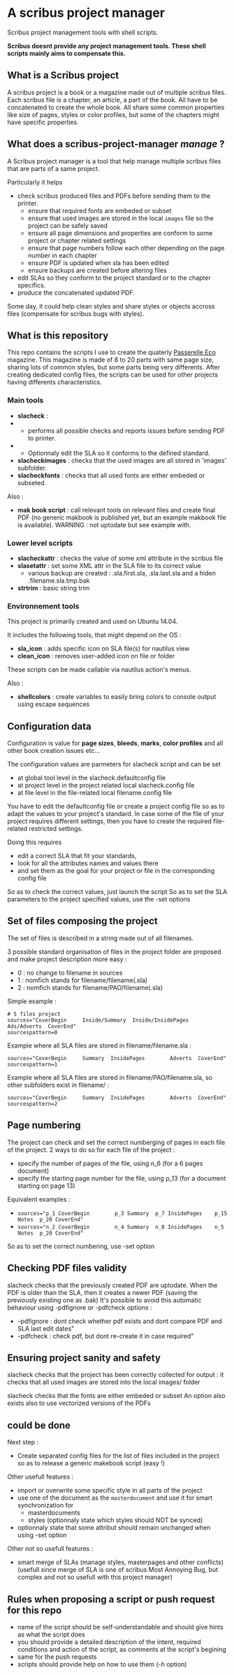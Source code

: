 A scribus project manager
=========================

Scribus project management tools with shell scripts.

**Scribus doesnt provide any project management tools. These shell scripts mainly aims to compensate this.**

## What is a Scribus project
A scribus project is a book or a magazine made out of multiple scribus files.
Each scribus file is a chapter, an article, a part of the book.
All have to be concatenated to create the whole book.
All share some common properties like size of pages, styles or color profiles, but some of the chapters might have specific properties.

## What does a scribus-project-manager *manage* ?
A Scribus project manager is a tool that help manage multiple scribus files that are parts of a same project.

Particularly it helps
* check scribus produced files and PDFs before sending them to the printer.
  - ensure that required fonts are embeded or subset
  - ensure that used images are stored in the local `images` file so the project can be safely saved
  - ensure all page dimensions and properties are conform to some project or chapter related settings
  - ensure that page numbers follow each other depending on the page number in each chapter
  - ensure PDF is updated when sla has been edited
  - ensure backups are created before altering files
* edit SLAs so they conform to the project standard or to the chapter specifics.
* produce the concatenated updated PDF.

Some day, it could help clean styles and share styles or objects accross files (compensate for scribus bugs with styles).

## What is this repository

This repo contains the scripts I use to create the quaterly [Passerelle Eco](http://www.passerelleco.info/) magazine. This magazine is made of 8 to 20 parts with same page size, sharing lots of common styles, but some parts being very differents. 
After creating dedicated config files, the scripts can be used for other projects having differents characteristics.

### Main tools

* **slacheck** : 
*   - performs all possible checks and reports issues before sending PDF to printer. 
*   - Optionnaly edit the SLA so it conforms to the defined standard.  
* **slacheckimages** : checks that the used images are all stored in 'images' subfolder.  
* **slacheckfonts** : checks that all used fonts are either embeded or subseted.  

Also :
* **mak book script** : call relevant tools on relevant files and create final PDF (no generic makbook is published yet, but an example makbook file is available).  WARNING : not uptodate but see example with.

### Lower level scripts
* **slacheckattr** : checks the value of some xml attribute in the scribus file
* **slasetattr** : set some XML attr in the SLA file to its correct value
   - various backup are created : .sla.first.sla, .sla.last.sla and a hiden .filename.sla.tmp.bak  
* **strtrim** : basic string trim

### Environnement tools
This project is primarily created and used on Ubuntu 14.04.

It includes the following tools, that might depend on the OS :
* **sla_icon** : adds specific icon on SLA file(s) for nautilus view  
* **clean_icon** : removes user-added icon on file or folder

These scripts can be made callable via nautilus action's menus.

Also :
* **shellcolors** : create variables to easily bring colors to console output using escape sequences

## Configuration data

Configuration is value for **page sizes**, **bleeds**, **marks**, **color profiles** and all other book creation issues etc...

The configuration values are parmeters for slacheck script and can be set
- at global tool level in the slacheck.defaultconfig file
- at project level in the project related local slacheck.config file
- at file level in the file-related local filename.config file

You have to edit the defaultconfig file or create a project config file so as to adapt the values to your project's standard. In case some of the file of your project requires different settings, then you have to create the required file-related restricted settings.

Doing this requires 
- edit a correct SLA that fit your standards, 
- look for all the attributes names and values there 
- and set them as the goal for your project or file in the corresponding config file

So as to check the correct values, just launch the script
So as to set the SLA parameters to the project specified values, use the -set options

## Set of files composing the project ##

The set of files is described in a string made out of all filenames.

3 possible standard organisation of files in the project folder are proposed and make project description more easy :
* 0 : no change to filename in sources
* 1 : nomfich stands for filename/filename(.sla)
* 2 : nomfich stands for filename/PAO/filename(.sla)

Simple example : 
```
# 5 files project
sources="CoverBegin		Inside/Summary  Inside/InsidePages		Ads/Adverts  CoverEnd"
sourcespattern=0
```

Example where all SLA files are stored in filename/filename.sla :
```
sources="CoverBegin		Summary  InsidePages		Adverts  CoverEnd"
sourcespattern=1
```

Example where all SLA files are stored in filename/PAO/filename.sla, so other subfolders exist in filename/ :
```
sources="CoverBegin		Summary  InsidePages		Adverts  CoverEnd"
sourcespattern=2
```
## Page numbering ##

The project can check and set the correct numberging of pages in each file of the project.
2 ways to do so for each file of the project : 
- specify the number of pages of the file, using n_6 (for a 6 pages document)
- specify the starting page number for the file, using p_13 (for a document starting on page 13)

Equivalent examples :
* ```sources="p_1 CoverBegin		p_3 Summary  p_7 InsidePages	p_15	Notes  p_20 CoverEnd"```
* ```sources="n_2 CoverBegin		n_4 Summary  n_8 InsidePages	n_5	Notes  p_20 CoverEnd"```

So as to set the correct numbering, use -set option

## Checking PDF files validity ##

slacheck checks that the previously created PDF are uptodate. 
When the PDF is older than the SLA, then it creates a newer PDF (saving the previously existing one as .bak)
It's possible to avoid this automatic behaviour using -pdfignore or -pdfcheck options :
- -pdfignore : dont check whether pdf exists and dont compare PDF and SLA last edit dates"
- -pdfcheck : check pdf, but dont re-create it in case required"

## Ensuring project sanity and safety ##

slacheck checks that the project has been correctly collected for output : 
it checks that all used images are stored into the local images/ folder

slacheck checks that the fonts are either embeded or subset
An option also exists also to use vectorized versions of the PDFs

## could be done

Next step :
* Create separated config files for the list of files included in the project so as to release a generic makebook script (easy !)
 
Other usefull features :
* import or overwrite some specific style in all parts of the project
* use one of the document as the `masterdocument` and use it for smart synchronization for
   * masterdocuments 
   * styles (optionnaly state which styles should NOT be synced)
* optionnaly state that some attribut should remain unchanged when using -set option

Other not so usefull features :
* smart merge of SLAs (manage styles, masterpages and other conflicts) (usefull since merge of SLA is one of scribus Most Annoying Bug, but complex and not so usefull with this project manager)


## Rules when proposing a script or push request for this repo
* name of the script should be self-understandable and should give hints as what the script does
* you should provide a detailed description of the intent, required conditions and action of the script, as comments at the script's begining
* same for the push requests
* scripts should provide help on how to use them (-h option)
